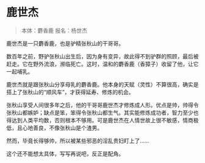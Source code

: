 # 鹿世杰

> 本体：麝香鹿
> 报名：杨世杰

鹿世杰是一只麝香鹿，也是驴精张秋山的干哥哥。

数百年之前，野驴张秋山出生后，因为身有变异，故此得不到驴群的照顾，最后被赶走。它在野外流浪，濒临死亡。这时，温和的麝香鹿（香獐子）收留了他，让它一起哺乳。

鹿世杰就是跟张秋山分享母乳的麝香鹿。他本身的天赋（灵性）不算很高，确实是搭上了张秋山的“顺风车”，才获得延寿、修炼的机会。

张秋山享受人间很多年之后，他的干哥哥鹿世杰才修炼成人形。优点是帅，帅得令张秋山都嫉妒；缺点是笨，笨得令张秋山都生气。其实能修炼成功者，智力至少也得达到人类平均数，否则根本不够用。可是鹿世杰在人情世故上很不敏感，情商极低，且心地善良，不像张秋山是个渣男。

然而，毕竟长得够帅，所以被某些邪恶的淫乱贵妇盯上了……

这个还不能想太具体，写写再说吧，反正是配角。